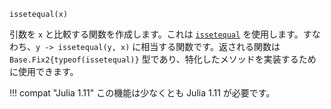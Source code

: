 ```
issetequal(x)
```

引数を `x` と比較する関数を作成します。これは [`issetequal`](@ref) を使用します。すなわち、`y -> issetequal(y, x)` に相当する関数です。返される関数は `Base.Fix2{typeof(issetequal)}` 型であり、特化したメソッドを実装するために使用できます。

!!! compat "Julia 1.11"
    この機能は少なくとも Julia 1.11 が必要です。

